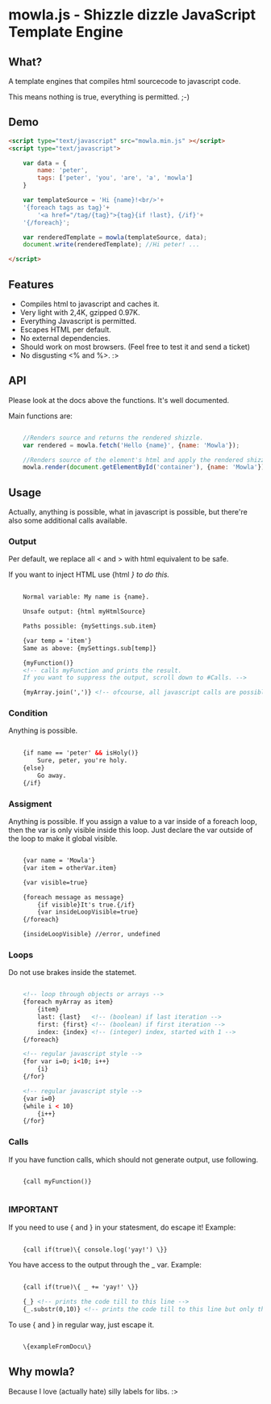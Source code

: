 # mowla.js - Shizzle dizzle JavaScript Template Engine

## What?

A template engines that compiles html sourcecode to javascript code.

This means nothing is true, everything is permitted. ;-)


## Demo
```html
<script type="text/javascript" src="mowla.min.js" ></script>
<script type="text/javascript">

    var data = {
        name: 'peter',
        tags: ['peter', 'you', 'are', 'a', 'mowla']
    }

    var templateSource = 'Hi {name}!<br/>'+
    '{foreach tags as tag}'+
        '<a href="/tag/{tag}">{tag}{if !last}, {/if}'+
    '{/foreach}';

    var renderedTemplate = mowla(templateSource, data);
    document.write(renderedTemplate); //Hi peter! ...

</script>
```

## Features

+ Compiles html to javascript and caches it.
+ Very light with 2,4K, gzipped 0.97K.
+ Everything Javascript is permitted.
+ Escapes HTML per default.
+ No external dependencies.
+ Should work on most browsers. (Feel free to test it and send a ticket)
+ No disgusting <% and %>. :>


## API
Please look at the docs above the functions. It's well documented.

Main functions are:

```javascript

    //Renders source and returns the rendered shizzle.
    var rendered = mowla.fetch('Hello {name}', {name: 'Mowla'});

    //Renders source of the element's html and apply the rendered shizzle to the same element.
    mowla.render(document.getElementById('container'), {name: 'Mowla'});

```

## Usage

Actually, anything is possible, what in javascript is possible, but there're also
some additional calls available.

### Output

Per default, we replace all < and > with html equivalent to be safe.

If you want to inject HTML use {html <var>} to do this.
```html
    
    Normal variable: My name is {name}. 

    Unsafe output: {html myHtmlSource}

    Paths possible: {mySettings.sub.item}

    {var temp = 'item'}
    Same as above: {mySettings.sub[temp]}

    {myFunction()}
    <!-- calls myFunction and prints the result.
    If you want to suppress the output, scroll down to #Calls. -->

    {myArray.join(',')} <!-- ofcourse, all javascript calls are possible -->

```

### Condition

Anything is possible.
```html
    
    {if name == 'peter' && isHoly()}
        Sure, peter, you're holy.
    {else}
        Go away.
    {/if}

```

### Assigment

Anything is possible.
If you assign a value to a var inside of a foreach loop, then the var is only visible inside this loop. Just declare the var outside of the loop to make it global visible.
```html

    {var name = 'Mowla'}
    {var item = otherVar.item}

    {var visible=true}

    {foreach message as message}
        {if visible}It's true.{/if}
        {var insideLoopVisible=true}
    {/foreach}

    {insideLoopVisible} //error, undefined

```

### Loops

Do not use brakes inside the statemet.

```html

    <!-- loop through objects or arrays -->
    {foreach myArray as item}
        {item}
        last: {last}   <!-- (boolean) if last iteration -->
        first: {first} <!-- (boolean) if first iteration -->
        index: {index} <!-- (integer) index, started with 1 -->
    {/foreach}

    <!-- regular javascript style -->
    {for var i=0; i<10; i++}
        {i}
    {/for}

    <!-- regular javascript style -->
    {var i=0}
    {while i < 10}
        {i++}
    {/for}

```

### Calls

If you have function calls, which should not generate output, use following.

```html

    {call myFunction()}
    
```

### IMPORTANT

If you need to use { and } in your statesment, do escape it!
Example:

```html
    
    {call if(true)\{ console.log('yay!') \}}

```

You have access to the output through the _ var.
Example:
```html
    
    {call if(true)\{ _ += 'yay!' \}}

    {_} <!-- prints the code till to this line -->
    {_.substr(0,10)} <!-- prints the code till to this line but only the first 10 chars -->

```

To use { and } in regular way, just escape it.

```html

    \{exampleFromDocu\}

```


## Why mowla?
Because I love (actually hate) silly labels for libs. :>